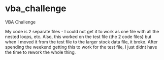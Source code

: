 # vba_challenge
VBA Challenge 

My code is 2 separate files - I could not get it to work as one file with all the nested loops, etc.
Also, this worked on the test file (the 2 code files) but when I moved it from the test file to the larger stock data file, it broke. After spending the weekend getting this to work for the test file, I just didnt have the time to rework the whole thing. 
